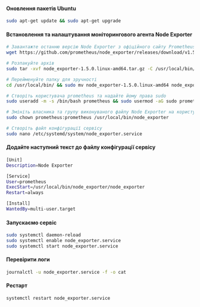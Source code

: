 #### Оновлення пакетів Ubuntu
```bash
sudo apt-get update && sudo apt-get upgrade
```

#### Встановлення та налаштування моніторингового агента Node Exporter
```bash
# Завантажте останню версію Node Exporter з офіційного сайту Prometheus
wget https://github.com/prometheus/node_exporter/releases/download/v1.5.0/node_exporter-1.5.0.linux-amd64.tar.gz

# Розпакуйте архів
sudo tar -xvf node_exporter-1.5.0.linux-amd64.tar.gz -C /usr/local/bin/ && rm node_exporter-1.5.0.linux-amd64.tar.gz

# Перейменуйте папку для зручності
cd /usr/local/bin/ && sudo mv node_exporter-1.5.0.linux-amd64 node_exporter && cd $HOME

# Створіть користувача prometheus та надайте йому права sudo
sudo useradd -m -s /bin/bash prometheus && sudo usermod -aG sudo prometheus

# Змініть власника та групу виконуваного файлу Node Exporter на користувача prometheus
sudo chown prometheus:prometheus /usr/local/bin/node_exporter

# Створіть файл конфігурації сервісу
sudo nano /etc/systemd/system/node_exporter.service

```

#### Додайте наступний текст до файлу конфігурації сервісу
```bash
[Unit]
Description=Node Exporter

[Service]
User=prometheus
ExecStart=/usr/local/bin/node_exporter/node_exporter
Restart=always

[Install]
WantedBy=multi-user.target

```

#### Запускаємо сервіс
```bash
sudo systemctl daemon-reload
sudo systemctl enable node_exporter.service
sudo systemctl start node_exporter.service

```

#### Перевірити логи
```bash
journalctl -u node_exporter.service -f -o cat
```

#### Рестарт
```bash
systemctl restart node_exporter.service
```
